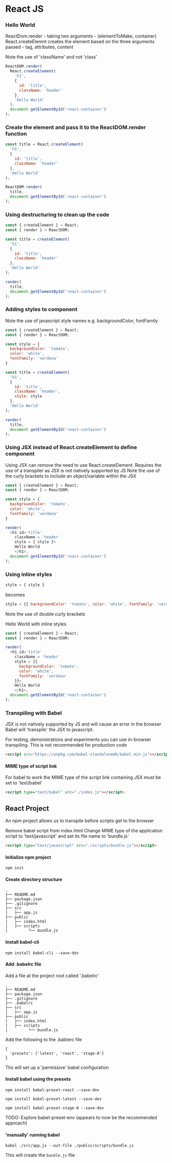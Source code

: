 # React JS

### Hello World

ReactDom.render - taking two arguments - (elementToMake, container)
React.createElemnt creates the element based on the three arguments passed - tag, attributes, content

Note the use of 'className' and not 'class'

```javascript
ReactDOM.render(
  React.createElement(
    'h1',
    {
      id: 'title',
      className: 'header'
    },
    'Hello World'
  ),
  document.getElementById('react-container')
);
```

### Create the element and pass it to the ReactDOM.render function


```javascript
const title = React.createElement(
  'h1',
  {
    id: 'title',
    className: 'header'
  },
  'Hello World'
);

ReactDOM.render(
  title,
  document.getElementById('react-container')
);
```

### Using destructuring to clean up the code

```javascript
const { createElement } = React;
const { render } = ReactDOM;

const title = createElement(
  'h1',
  {
    id: 'title',
    className: 'header'
  },
  'Hello World'
);

render(
  title,
  document.getElementById('react-container')
);
```

### Adding styles to component

Note the use of javascript style names e.g. backgroundColor, fontFamily

```javascript
const { createElement } = React;
const { render } = ReactDOM;

const style = {
  backgroundColor: 'tomato',
  color: 'white',
  fontFamily: 'verdana'
}

const title = createElement(
  'h1',
  {
    id: 'title',
    className: 'header',
    style: style
  },
  'Hello World'
);

render(
  title,
  document.getElementById('react-container')
);
```

### Using JSX instead of React.createElement to define component

Using JSX can remove the need to use React.createElement.
Requires the use of a transpiler as JSX is not natively supported by JS
Note the use of the curly brackets to include an object/variable within
the JSX


```javascript
const { createElement } = React;
const { render } = ReactDOM;

const style = {
  backgroundColor: 'tomato',
  color: 'white',
  fontFamily: 'verdana'
}

render(
  <h1 id='title'
    className = 'header'
    style = { style }>
    Hello World
    </h1>,
  document.getElementById('react-container')
);
```

### Using inline styles

```javascript
style = { style }
```

becomes

```javascript
style = {{ backgroundColor: 'tomato', color: 'white', fontFamily: 'verdana'}}
```

Note the use of double curly brackets

Hello World with inline styles

```javascript
const { createElement } = React;
const { render } = ReactDOM;

render(
  <h1 id='title'
    className = 'header'
    style = {{
      backgroundColor: 'tomato',
      color: 'white',
      fontFamily: 'verdana'
    }}>
    Hello World
    </h1>,
  document.getElementById('react-container')
);
```

### Transpiling with Babel

JSX is not natively supported by JS and will cause an error in the browser
Babel will 'transpile' the JSX to javascript.

For testing, demonstrations and experiments you can use
in-browser transpiling. This is not recommended for production code

```html
<script src="https://unpkg.com/babel-standalone@6/babel.min.js"></script>
```

#### MIME type of script link

For babel to work the MIME type of the script link containing JSX
must be set to 'text/babel'

```html
<script type="text/babel" src="./index.js"></script>
```


## React Project

An npm project allows us to transpile before scripts get to the browser

Remove babel script from index.html
Change MIME type of the application script to 'text/javascript'
and set its file name to 'bundle.js'

```html
<script type="text/javascript" src="./scripts/bundle.js"></script>
```

#### Initialize npm project

```console
npm init
```

#### Create directory structure

```
.
├── README.md
├── package.json
├── .gitignore
├── src
|   ├── app.js
├── public
|   ├── index.html
|   ├── scripts
|         └── bundle.js
```

#### Install babel-cli

```
npm install babel-cli --save-dev
```

#### Add .babelrc file

Add a file at the project root called '.babelrc'

```
.
├── README.md
├── package.json
├── .gitignore
├── .babelrc
├── src
|   ├── app.js
├── public
|   ├── index.html
|   ├── scripts
|         └── bundle.js
```
Add the following to the .bablerc file

```
{
  'presets': ['latest', 'react', 'stage-0']
}
```

Ths will set up a 'permissive' babel configuration

#### Install babel using the presets

```console
npm install babel-preset-react --save-dev
```

```console
npm install babel-preset-latest --save-dev
```

```console
npm install babel-preset-stage-0 --save-dev
```

TODO: Explore babel-preset-env (appears to now be the recommended approach)

#### 'manually' running babel

```console
babel ./src/app.js --out-file ./public/scripts/bundle.js
```

This will create the ```bundle.js``` file
